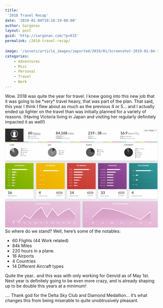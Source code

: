 ```yaml
---
title:
 '2018 Travel Recap'
date: '2019-01-04T10:28:19-08:00'
author: Sargonas
layout: post
guid: 'http://sargonas.com/?p=615'
permalink: /2018-travel-recap/

image: '/assets/article_images/imported/2019/01/Screenshot-2019-01-04-10.37.511-825x510.png'
categories:
    - Adventures
    - Misc
    - Personal
    - Travel
    - Work
---
```


Wow. 2018 was quite the year for travel. I knew going into this new job that it was going to be \*very\* travel heavy, that was part of the plan. That said, this year I think I flew about as much as the previous 4 or 5… and I actually ended up lighter on the travel than was initially planned for a variety of reasons. (Having Victoria living in Japan and visiting her regularly definitely impacted it as well!)

![](/assets/article_images/imported/2019/01/Screenshot-2019-01-04-10.15.331-1024x664.png)So where do we stand? Well, here’s some of the notables:

- 60 Flights (44 Work related)
- 84k Miles
- 220 hours in a plane.
- 16 Airports
- 4 Countries
- 14 Different Aircraft types

Quite the year.. and this was with only working for Genvid as of May 1st. Next year is definitely going to be even more crazy, and is already shaping up to be double this years at a minimum!  
  
…. Thank god for the Delta Sky Club and Diamond Medallion… it’s what changes this from being miserable to quite unobtrusively pleasant.